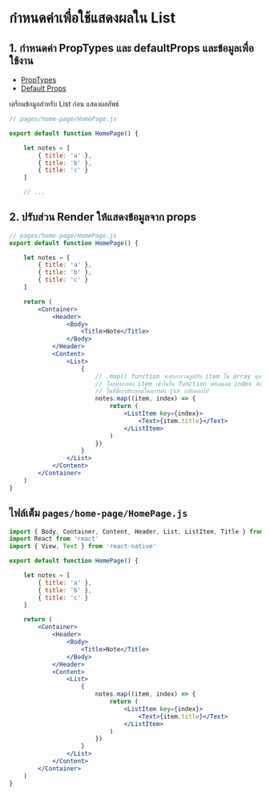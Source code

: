 
# กำหนดค่าเพื่อใช้แสดงผลใน List

## 1. กำหนดค่า PropTypes และ defaultProps และข้อมูลเพื่อใช้งาน

- [PropTypes](https://reactjs.org/docs/typechecking-with-proptypes.html)
- [Default Props](https://blog.logrocket.com/a-complete-guide-to-default-props-in-react-984ea8e6972d/)

เตรียมข้อมูลสำหรับ List ก่อน แสดงผลลัพธ์

```js
// pages/home-page/HomePage.js

export default function HomePage() {

    let notes = [
        { title: 'a' },
        { title: 'b' },
        { title: 'c' }
    ]

    // ...
```

## 2. ปรับส่วน Render ให้แสดงข้อมูลจาก props

```jsx
// pages/home-page/HomePage.js
export default function HomePage() {

    let notes = [
        { title: 'a' },
        { title: 'b' },
        { title: 'c' }
    ]

    return (
        <Container>
            <Header>
                <Body>
                    <Title>Note</Title>
                </Body>
            </Header>
            <Content>
                <List>
                    {
                        // .map() function จะทำการวนลูปกับ item ใน array ทุกตัว
                        // โดยทำการส่ง item เข้าในใน function พร้อมเลข index ทีละตัว
                        // ในที่นี้เราประยุกต์โดยการส่ง jsx กลับออกไป
                        notes.map((item, index) => {
                            return (
                                <ListItem key={index}>
                                    <Text>{item.title}</Text>
                                </ListItem>
                            )
                        })
                    }
                </List>
            </Content>
        </Container>
    )
}

```

## ไฟล์เต็ม `pages/home-page/HomePage.js`

```jsx
import { Body, Container, Content, Header, List, ListItem, Title } from 'native-base'
import React from 'react'
import { View, Text } from 'react-native'

export default function HomePage() {

    let notes = [
        { title: 'a' },
        { title: 'b' },
        { title: 'c' }
    ]

    return (
        <Container>
            <Header>
                <Body>
                    <Title>Note</Title>
                </Body>
            </Header>
            <Content>
                <List>
                    {
                        notes.map((item, index) => {
                            return (
                                <ListItem key={index}>
                                    <Text>{item.title}</Text>
                                </ListItem>
                            )
                        })
                    }
                </List>
            </Content>
        </Container>
    )
}

```
